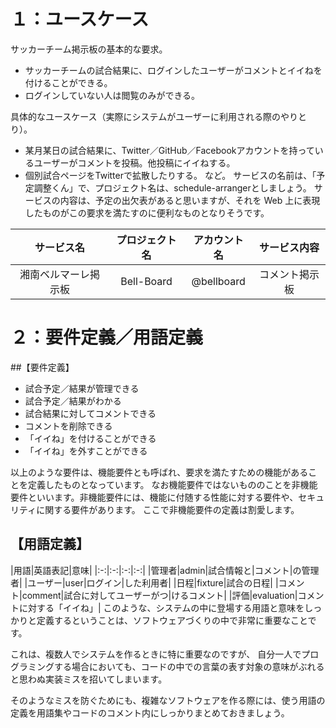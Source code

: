 # １：ユースケース

サッカーチーム掲示板の基本的な要求。
* サッカーチームの試合結果に、ログインしたユーザーがコメントとイイねを付けることができる。
* ログインしていない人は閲覧のみができる。

具体的なユースケース（実際にシステムがユーザーに利用される際のやりとり）。
* 某月某日の試合結果に、Twitter／GitHub／Facebookアカウントを持っているユーザーがコメントを投稿。他投稿にイイねする。
* 個別試合ページをTwitterで拡散したりする。
など。
サービスの名前は、「予定調整くん」で、プロジェクト名は、schedule-arrangerとしましょう。
サービスの内容は、予定の出欠表があると思いますが、それを Web 上に表現したものがこの要求を満たすのに便利なものとなりそうです。

|サービス名|プロジェクト名|アカウント名|サービス内容|
|:-:|:-:|:-:|:-:|
|湘南ベルマーレ掲示板|Bell-Board|@bellboard|コメント掲示板|

# ２：要件定義／用語定義

##【要件定義】

* 試合予定／結果が管理できる
* 試合予定／結果がわかる
* 試合結果に対してコメントできる
* コメントを削除できる
* 「イイね」を付けることができる
* 「イイね」を外すことができる

以上のような要件は、機能要件とも呼ばれ、要求を満たすための機能があることを定義したものとなっています。
なお機能要件ではないもののことを非機能要件といいます。非機能要件には、機能に付随する性能に対する要件や、セキュリティに関する要件があります。
ここで非機能要件の定義は割愛します。

## 【用語定義】
|用語|英語表記|意味|
|:-:|:-:|:-:|:-:|
|管理者|admin|試合情報と|コメント|の管理者|
|ユーザー|user|ログイン|した利用者|
|日程|fixture|試合の日程|
|コメント|comment|試合に対してユーザーがつ|けるコメント|
|評価|evaluation|コメントに対する「イイね」|
このような、システムの中に登場する用語と意味をしっかりと定義するということは、ソフトウェアづくりの中で非常に重要なことです。

これは、複数人でシステムを作るときに特に重要なのですが、
自分一人でプログラミングする場合においても、コードの中での言葉の表す対象の意味がぶれると思わぬ実装ミスを招いてしまいます。

そのようなミスを防ぐためにも、複雑なソフトウェアを作る際には、使う用語の定義を用語集やコードのコメント内にしっかりまとめておきましょう。